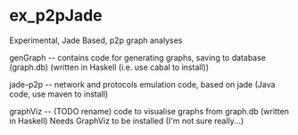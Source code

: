 ex_p2pJade
==========

Experimental, Jade Based, p2p graph analyses

genGraph -- contains code for generating graphs, saving to database (graph.db) (written in Haskell (i.e. use cabal to install))

jade-p2p -- network and protocols emulation code, based on jade (Java code, use maven to install)

graphViz -- (TODO rename) code to visualise graphs from graph.db (written in Haskell) Needs GraphViz to be installed (I'm not sure really...)
